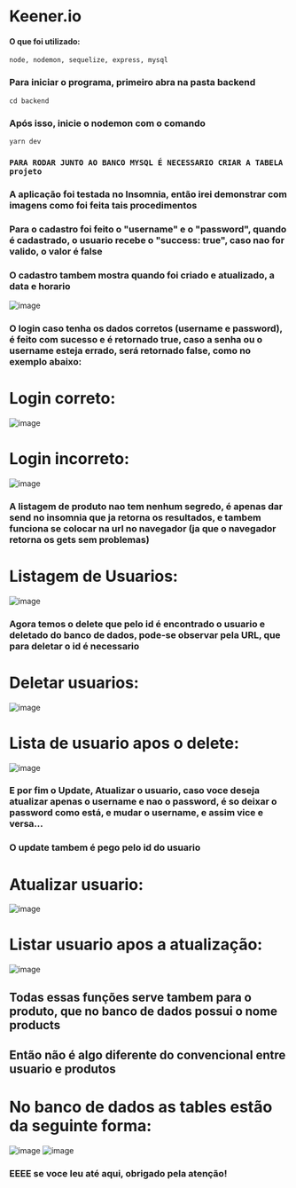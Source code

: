 # Keener.io

#### O que foi utilizado:

```
node, nodemon, sequelize, express, mysql
```

### Para iniciar o programa, primeiro abra na pasta backend
```
cd backend
```

### Após isso, inicie o nodemon com o comando
```
yarn dev
```

### ```PARA RODAR JUNTO AO BANCO MYSQL É NECESSARIO CRIAR A TABELA projeto ```


### A aplicação foi testada no Insomnia, então irei demonstrar com imagens como foi feita tais procedimentos
### Para o cadastro foi feito o "username" e o "password", quando é cadastrado, o usuario recebe o "success: true", caso nao for valido, o valor é false
### O cadastro tambem mostra quando foi criado e atualizado, a data e horario
![image](https://user-images.githubusercontent.com/80727142/151605235-525b4fb2-6099-4cca-b007-4d45f39878f1.png)

### O login caso tenha os dados corretos (username e password), é feito com sucesso e é retornado true, caso a senha ou o username esteja errado, será retornado false, como no exemplo abaixo:

# Login correto:
![image](https://user-images.githubusercontent.com/80727142/151606116-a2e9cf31-c414-41db-b9c9-8031a741ee30.png)

# Login incorreto:
![image](https://user-images.githubusercontent.com/80727142/151606182-2918de19-e7de-4c98-b7ba-25bfadb2e419.png)

### A listagem de produto nao tem nenhum segredo, é apenas dar send no insomnia que ja retorna os resultados, e tambem funciona se colocar na url no navegador (ja que o navegador retorna os gets sem problemas)

# Listagem de Usuarios: 
![image](https://user-images.githubusercontent.com/80727142/151606459-f4fbdaf3-0057-4e0f-a044-2fce0b3b0ab7.png)

### Agora temos o delete que pelo id é encontrado o usuario e deletado do banco de dados, pode-se observar pela URL, que para deletar o id é necessario

# Deletar usuarios:
![image](https://user-images.githubusercontent.com/80727142/151606632-346c1d9d-979c-4e4d-bfc7-6201aeb12f82.png)

# Lista de usuario apos o delete: 
![image](https://user-images.githubusercontent.com/80727142/151606704-17e6bcb0-cfa2-4ea6-81be-7742624b8087.png)

### E por fim o Update, Atualizar o usuario, caso voce deseja atualizar apenas o username e nao o password, é so deixar o password como está, e mudar o username, e assim vice e versa...
### O update tambem é pego pelo id do usuario

# Atualizar usuario:
![image](https://user-images.githubusercontent.com/80727142/151606999-9bf6874f-750a-481b-bcc1-ecdf363ebc0d.png)

# Listar usuario apos a atualização: 
![image](https://user-images.githubusercontent.com/80727142/151607061-20c14ad3-9c25-4d86-92d6-d6281c2b7506.png)

## Todas essas funções serve tambem para o produto, que no banco de dados possui o nome products
## Então não é algo diferente do convencional entre usuario e produtos

# No banco de dados as tables estão da seguinte forma:
![image](https://user-images.githubusercontent.com/80727142/151607372-d1768923-eb6b-4cf4-b70a-e09d26dc1dc7.png)
![image](https://user-images.githubusercontent.com/80727142/151607408-d1251fa0-9127-43a8-87b8-83d5c7e1896a.png)


### EEEE se voce leu até aqui, obrigado pela atenção!




